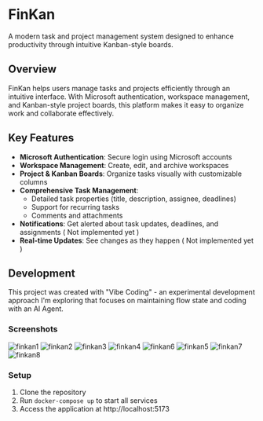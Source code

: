 # FinKan

A modern task and project management system designed to enhance productivity through intuitive Kanban-style boards.

## Overview

FinKan helps users manage tasks and projects efficiently through an intuitive interface. With Microsoft authentication, workspace management, and Kanban-style project boards, this platform makes it easy to organize work and collaborate effectively.

## Key Features

- **Microsoft Authentication**: Secure login using Microsoft accounts
- **Workspace Management**: Create, edit, and archive workspaces
- **Project & Kanban Boards**: Organize tasks visually with customizable columns
- **Comprehensive Task Management**:
  - Detailed task properties (title, description, assignee, deadlines)
  - Support for recurring tasks
  - Comments and attachments
- **Notifications**: Get alerted about task updates, deadlines, and assignments ( Not implemented yet )
- **Real-time Updates**: See changes as they happen ( Not implemented yet )

## Development

This project was created with "Vibe Coding" - an experimental development approach I'm exploring that focuses on maintaining flow state and coding with an AI Agent.

### Screenshots

![finkan1](https://github.com/user-attachments/assets/1cdf44c0-f5cd-4937-bf2e-c74aefa4c425)
![finkan2](https://github.com/user-attachments/assets/dd22c3c0-18fd-4ae7-b9cd-f13f3390fc3a)
![finkan3](https://github.com/user-attachments/assets/bb01e6f7-08e0-4270-a5f6-6def653e5c82)
![finkan4](https://github.com/user-attachments/assets/6c57d32a-1b3b-44ed-a7be-f2615bedbe22)
![finkan6](https://github.com/user-attachments/assets/0875267f-4a00-4684-8c96-6727be3abe7b)
![finkan5](https://github.com/user-attachments/assets/03d90461-65da-422b-8d32-c70f9e15bad9)
![finkan7](https://github.com/user-attachments/assets/29226de8-8821-410d-b350-725819c74868)
![finkan8](https://github.com/user-attachments/assets/cabc9249-7202-4153-b6df-b7afc7824d3a)

### Setup

1. Clone the repository
2. Run `docker-compose up` to start all services
3. Access the application at http://localhost:5173
